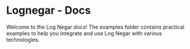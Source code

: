 # Lognegar - Docs

Welcome to the Log Negar docs! The examples folder contains practical examples to help you integrate and use Log Negar with various technologies.
